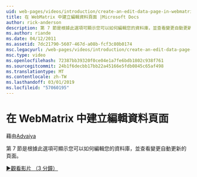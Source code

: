 ```yaml
---
uid: web-pages/videos/introduction/create-an-edit-data-page-in-webmatrix
title: 在 WebMatrix 中建立編輯資料頁面 |Microsoft Docs
author: rick-anderson
description: 第 7 節是根據此選項可顯示您可以如何編輯您的資料庫，並查看變更自動更新的頁面。
ms.author: riande
ms.date: 04/12/2011
ms.assetid: 7dc21790-5607-467d-a08b-fcf3c80b0174
msc.legacyurl: /web-pages/videos/introduction/create-an-edit-data-page-in-webmatrix
msc.type: video
ms.openlocfilehash: 72387bb39320f0ce04e1a7fe6bdb1802c938f761
ms.sourcegitcommit: 24b1f6decbb17bb22a45166e5fdb0845c65af498
ms.translationtype: MT
ms.contentlocale: zh-TW
ms.lasthandoff: 03/01/2019
ms.locfileid: "57060195"
---
```

<a name="create-an-edit-data-page-in-webmatrix"></a>在 WebMatrix 中建立編輯資料頁面
====================
藉由[Advaiya](https://twitter.com/Advaiyasolns)

第 7 節是根據此選項可顯示您可以如何編輯您的資料庫，並查看變更自動更新的頁面。

[&#9654;觀看影片 （3 分鐘）](https://channel9.msdn.com/Blogs/ASP-NET-Site-Videos/create-an-edit-data-page-in-webmatrix)
